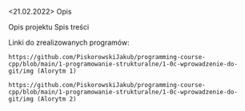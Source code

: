 <bszczepanik>

<Bartek Szczepanik> <21.02.2022>
Opis

Opis projektu
Spis treści

Linki do zrealizowanych programów:

    https://github.com/PiskorowskiJakub/programming-course-cpp/blob/main/1-programowanie-strukturalne/1-0c-wprowadzenie-do-git/img (Alorytm 1)
    
    https://github.com/PiskorowskiJakub/programming-course-cpp/blob/main/1-programowanie-strukturalne/1-0c-wprowadzenie-do-git/img (Alorytm 2)